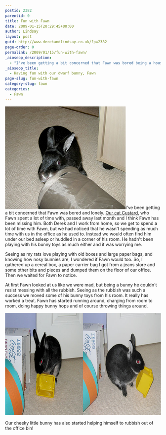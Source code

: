```yaml
---
postid: 2382
parentid: 0
title: Fun with Fawn
date: 2009-01-15T20:29:45+00:00
author: Lindsay
layout: post
guid: http://www.derekandlindsay.co.uk/?p=2382
page-order: 0
permalink: /2009/01/15/fun-with-fawn/
_aioseop_description:
  - "I've been getting a bit concerned that Fawn was bored being a house bunny. Both Derek and I work from home and we had noticed that Fawn wasn't spending as much time with us in the office as he used to."
_aioseop_title:
  - Having fun with our dwarf bunny, Fawn
page-slug: fun-with-fawn
category-slug: fawn
categories:
  - Fawn
---
```

<img class="alignright size-full wp-image-6625" title="Our dwarf bunny, Fawn playing with his fabric tunnel" src="/wp-content/uploads/2009/01/post_4232.jpg" alt="Our dwarf bunny, Fawn playing with his fabric tunnel" width="390" height="331" />I've been getting a bit concerned that Fawn was bored and lonely. [Our cat Custard](/cats/treacle-custard/ "Treacle & Custard"), who Fawn spent a lot of time with, passed away last month and I think Fawn has been missing him. Both Derek and I work from home, so we get to spend a lot of time with Fawn, but we had noticed that he wasn't spending as much time with us in the office as he used to. Instead we would often find him under our bed asleep or huddled in a corner of his room. He hadn't been playing with his bunny toys as much either and it was worrying me.

Seeing as my rats love playing with old boxes and large paper bags, and knowing how nosy bunnies are, I wondered if Fawn would too. So, I gathered up a cereal box, a paper carrier bag I got from a jeans store and some other bits and pieces and dumped them on the floor of our office. Then we waited for Fawn to notice.

At first Fawn looked at us like we were mad, but being a bunny he couldn't resist messing with all the rubbish. Seeing as the rubbish was such a success we moved some of his bunny toys from his room. It really has worked a treat. Fawn has started running around, charging from room to room, doing happy bunny hops and of course throwing things around.

<img class="aligncenter size-full wp-image-6626" title="Our dwarf bunny, Fawn playing with a plastic storage pot" src="/wp-content/uploads/2009/01/post_fawntoys.jpg" alt="Our dwarf bunny, Fawn playing with a plastic storage pot" width="780" height="329" /> 

Our cheeky little bunny has also started helping himself to rubbish out of the office bin!